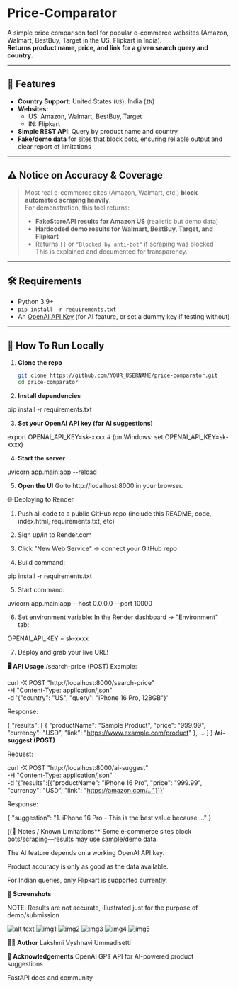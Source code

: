 # Price-Comparator


A simple price comparison tool for popular e-commerce websites (Amazon, Walmart, BestBuy, Target in the US; Flipkart in India).  
**Returns product name, price, and link for a given search query and country.**

---

## 🚀 Features

- **Country Support:** United States (`US`), India (`IN`)
- **Websites:**
  - US: Amazon, Walmart, BestBuy, Target
  - IN: Flipkart
- **Simple REST API**: Query by product name and country
- **Fake/demo data** for sites that block bots, ensuring reliable output and clear report of limitations

---

## ⚠️ Notice on Accuracy & Coverage

> Most real e-commerce sites (Amazon, Walmart, etc.) **block automated scraping heavily**.  
> For demonstration, this tool returns:
> - **FakeStoreAPI results for Amazon US** (realistic but demo data)
> - **Hardcoded demo results for Walmart, BestBuy, Target, and Flipkart**
> - Returns `[]` or `"Blocked by anti-bot"` if scraping was blocked  
> This is explained and documented for transparency.

---

## 🛠️ Requirements

- Python 3.9+
- `pip install -r requirements.txt`
- An [OpenAI API Key](https://platform.openai.com/account/api-keys) (for AI feature, or set a dummy key if testing without)

---

## 🚀 How To Run Locally

1. **Clone the repo**
   ```bash
   git clone https://github.com/YOUR_USERNAME/price-comparator.git
   cd price-comparator

2. **Install dependencies**


pip install -r requirements.txt

3. **Set your OpenAI API key (for AI suggestions)**

export OPENAI_API_KEY=sk-xxxx  # (on Windows: set OPENAI_API_KEY=sk-xxxx)

4. **Start the server**


uvicorn app.main:app --reload


5. **Open the UI**
Go to http://localhost:8000 in your browser.

🌐 Deploying to Render
1. Push all code to a public GitHub repo (include this README, code, index.html, requirements.txt, etc)

2. Sign up/in to Render.com

3. Click "New Web Service" → connect your GitHub repo

4. Build command:


pip install -r requirements.txt

5. Start command:


uvicorn app.main:app --host 0.0.0.0 --port 10000

6. Set environment variable:
In the Render dashboard → "Environment" tab:

OPENAI_API_KEY = sk-xxxx

7. Deploy and grab your live URL!

**🖥️ API Usage**
/search-price (POST)
Example:


curl -X POST "http://localhost:8000/search-price" \
  -H "Content-Type: application/json" \
  -d '{"country": "US", "query": "iPhone 16 Pro, 128GB"}'

Response:

{
  "results": [
    {
      "productName": "Sample Product",
      "price": "999.99",
      "currency": "USD",
      "link": "https://www.example.com/product"
    },
    ...
  ]
}
**/ai-suggest (POST)**


Request:


curl -X POST "http://localhost:8000/ai-suggest" \
  -H "Content-Type: application/json" \
  -d '{"results":[{"productName": "iPhone 16 Pro", "price": "999.99", "currency": "USD", "link": "https://amazon.com/..."}]}'

Response:


{
  "suggestion": "1. iPhone 16 Pro - This is the best value because ..."
}


((📝 Notes / Known Limitations**
Some e-commerce sites block bots/scraping—results may use sample/demo data.

The AI feature depends on a working OpenAI API key.

Product accuracy is only as good as the data available.

For Indian queries, only Flipkart is supported currently.

**📸 Screenshots**

NOTE: Results are not accurate, illustrated just for the purpose of demo/submission

![alt text](image-1.png)
![img1](https://github.com/user-attachments/assets/5d3b5cf8-2e2d-4a31-95cf-56545a36a9e8)
![img2](https://github.com/user-attachments/assets/52f14b8f-3f05-4eda-a1f5-0a54ccda2adc)
![img3](https://github.com/user-attachments/assets/68183377-7b3b-44e8-9944-3563f776812b)
![img4](https://github.com/user-attachments/assets/aae76e98-aa84-49b4-b385-2193b3a0ddd5)
![img5](https://github.com/user-attachments/assets/9cc9a82d-cf88-4d76-a3eb-3935b620144e)



**👩‍💻 Author**
Lakshmi Vyshnavi Ummadisetti



**🙏 Acknowledgements**
OpenAI GPT API for AI-powered product suggestions

FastAPI docs and community






